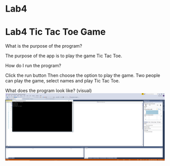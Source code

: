 # Lab4
# Lab4 Tic Tac Toe Game
What is the purpose of the program?

The purpose of the app is to play the game Tic Tac Toe.

How do I run the program?

Click the run button
Then choose the option to play the game.  Two people can play the game, select names and play Tic Tac Toe.

What does the program look like? (visual)
![image](https://github.com/omence/seattle-dotnet-401d6/blob/master/Class04-Classes_Objects/StarterCode/Lab04_TicTacToe/Screenshot%20(6).png)